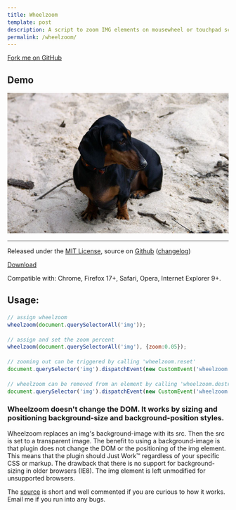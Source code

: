 ```yaml
---
title: Wheelzoom
template: post
description: A script to zoom IMG elements on mousewheel or touchpad scroll.
permalink: /wheelzoom/
---
```


<a href="http://github.com/jackmoore/wheelzoom/tree/master" id='fork'>Fork me on GitHub</a>

## Demo

<script src='/js/wheelzoom.js'></script>

<img id='wheelzoom' src='/img/daisy.jpg' width='555' height='320' alt='Daisy on the Ohoopee'>

<script>
	wheelzoom(document.querySelector('#wheelzoom'));
</script>

___

<p>Released under the <a href='http://www.opensource.org/licenses/mit-license.php'>MIT License</a>, source on <a href='http://github.com/jackmoore/wheelzoom'>Github</a> (<a href='http://github.com/jackmoore/wheelzoom#changelog'>changelog</a>)</p>

<a class='download' href='https://github.com/jackmoore/wheelzoom/archive/master.zip'><i class='icon-download-alt'></i> Download</a>

Compatible with: Chrome, Firefox 17+, Safari, Opera, Internet Explorer 9+.</p>

## Usage:

```javascript
// assign wheelzoom
wheelzoom(document.querySelectorAll('img'));

// assign and set the zoom percent
wheelzoom(document.querySelectorAll('img'), {zoom:0.05});

// zooming out can be triggered by calling 'wheelzoom.reset'
document.querySelector('img').dispatchEvent(new CustomEvent('wheelzoom.reset'));

// wheelzoom can be removed from an element by calling 'wheelzoom.destroy'
document.querySelector('img').dispatchEvent(new CustomEvent('wheelzoom.destroy'));
```
### Wheelzoom doesn't change the DOM.  It works by sizing and positioning background-size and background-position styles.

Wheelzoom replaces an img's background-image with its src.  Then the src is set to a transparent image.  The benefit to using a background-image is that plugin does not change the DOM or the positioning of the img element. This means that the plugin should Just Work™ regardless of your specific CSS or markup.  The drawback that there is no support for background-sizing in older browsers (IE8).  The img element is left unmodified for unsupported browsers.

The [source](https://raw.github.com/jackmoore/wheelzoom/master/wheelzoom.js) is short and well commented if you are curious to how it works. Email me if you run into any bugs.